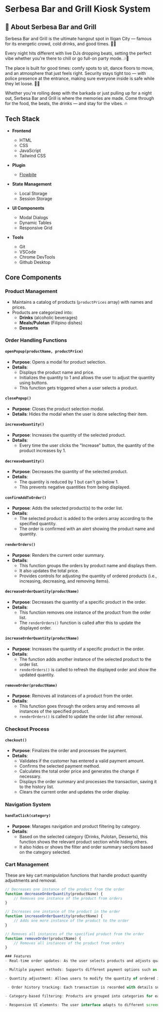 # Serbesa Bar and Grill Kiosk System

## 📍 About Serbesa Bar and Grill

Serbesa Bar and Grill is the ultimate hangout spot in Iligan City — famous for its energetic crowd, cold drinks, and good times. 🍻🎉

Every night hits different with live DJs dropping beats, setting the perfect vibe whether you're there to chill or go full-on party mode. 🎶🕺

The place is built for good times: comfy spots to sit, dance floors to move, and an atmosphere that just feels right.
Security stays tight too — with police presence at the entrance, making sure everyone inside is safe while they let loose. 👮✅

Whether you're rolling deep with the barkada or just pulling up for a night out, Serbesa Bar and Grill is where the memories are made.
Come through for the food, the beats, the drinks — and stay for the vibes. 🔥

## Tech Stack

- **Frontend**
    - HTML
    - CSS
    - JavaScript 
    - Tailwind CSS

- **Plugin**
    - [Flowbite](https://flowbite.com/)

- **State Management**
    - Local Storage
    - Session Storage

- **UI Components**
    - Modal Dialogs
    - Dynamic Tables
    - Responsive Grid

- **Tools**
    - Git
    - VSCode
    - Chrome DevTools
    - Github Desktop

## Core Components

### Product Management
- Maintains a catalog of products (`productPrices` array) with names and prices.
- Products are categorized into:
    - **Drinks** (alcoholic beverages)
    - **Meals/Pulotan** (Filipino dishes)
    - **Desserts**

### Order Handling Functions

#### `openPopup(productName, productPrice)`
- **Purpose**: Opens a modal for product selection.
- **Details**:
    - Displays the product name and price.
    - Initializes the quantity to 1 and allows the user to adjust the quantity using buttons.
    - This function gets triggered when a user selects a product.

#### `closePopup()`
- **Purpose**: Closes the product selection modal.
- **Details**: Hides the modal when the user is done selecting their item.

#### `increaseQuantity()`
- **Purpose**: Increases the quantity of the selected product.
- **Details**: 
    - Every time the user clicks the "Increase" button, the quantity of the product increases by 1.

#### `decreaseQuantity()`
- **Purpose**: Decreases the quantity of the selected product.
- **Details**:
    - The quantity is reduced by 1 but can't go below 1.
    - This prevents negative quantities from being displayed.

#### `confirmAddToOrder()`
- **Purpose**: Adds the selected product(s) to the order list.
- **Details**:
    - The selected product is added to the orders array according to the specified quantity.
    - The order is confirmed with an alert showing the product name and quantity.

#### `renderOrders()`
- **Purpose**: Renders the current order summary.
- **Details**:
    - This function groups the orders by product name and displays them.
    - It also updates the total price.
    - Provides controls for adjusting the quantity of ordered products (i.e., increasing, decreasing, and removing items).

#### `decreaseOrderQuantity(productName)`
- **Purpose**: Decreases the quantity of a specific product in the order.
- **Details**:
    - This function removes one instance of the product from the order list.
    - The `renderOrders()` function is called after this to update the displayed order.

#### `increaseOrderQuantity(productName)`
- **Purpose**: Increases the quantity of a specific product in the order.
- **Details**:
    - The function adds another instance of the selected product to the order list.
    - `renderOrders()` is called to refresh the displayed order and show the updated quantity.

#### `removeOrder(productName)`
- **Purpose**: Removes all instances of a product from the order.
- **Details**:
    - This function goes through the orders array and removes all instances of the specified product.
    - `renderOrders()` is called to update the order list after removal.

### Checkout Process

#### `checkout()`
- **Purpose**: Finalizes the order and processes the payment.
- **Details**:
    - Validates if the customer has entered a valid payment amount.
    - Confirms the selected payment method.
    - Calculates the total order price and generates the change if necessary.
    - Displays the order summary and processes the transaction, saving it to the history list.
    - Clears the current order and updates the order display.

### Navigation System

#### `handleClick(category)`
- **Purpose**: Manages navigation and product filtering by category.
- **Details**:
    - Based on the selected category (Drinks, Pulotan, Desserts), this function shows the relevant product section while hiding others.
    - It also hides or shows the filter and order summary sections based on the category selected.

### Cart Management
These are key cart manipulation functions that handle product quantity adjustments and removal.

```javascript
// Decreases one instance of the product from the order
function decreaseOrderQuantity(productName) {
    // Removes one instance of the product from orders
}

// Increases one instance of the product in the order
function increaseOrderQuantity(productName) {
    // Adds one more instance of the product to the order
}

// Removes all instances of the specified product from the order
function removeOrder(productName) {
    // Removes all instances of the product from orders
}

### Features
- Real-time order updates: As the user selects products and adjusts quantities, the order summary updates in real time.

- Multiple payment methods: Supports different payment options such as cash or card.

- Quantity adjustment: Allows users to modify the quantity of ordered items.

 - Order history tracking: Each transaction is recorded with details such as payment method, total, and change.

- Category-based filtering: Products are grouped into categories for easy navigation (Drinks, Pulotan, Desserts).

- Responsive UI elements: The user interface adapts to different screen sizes for optimal viewing on any device.